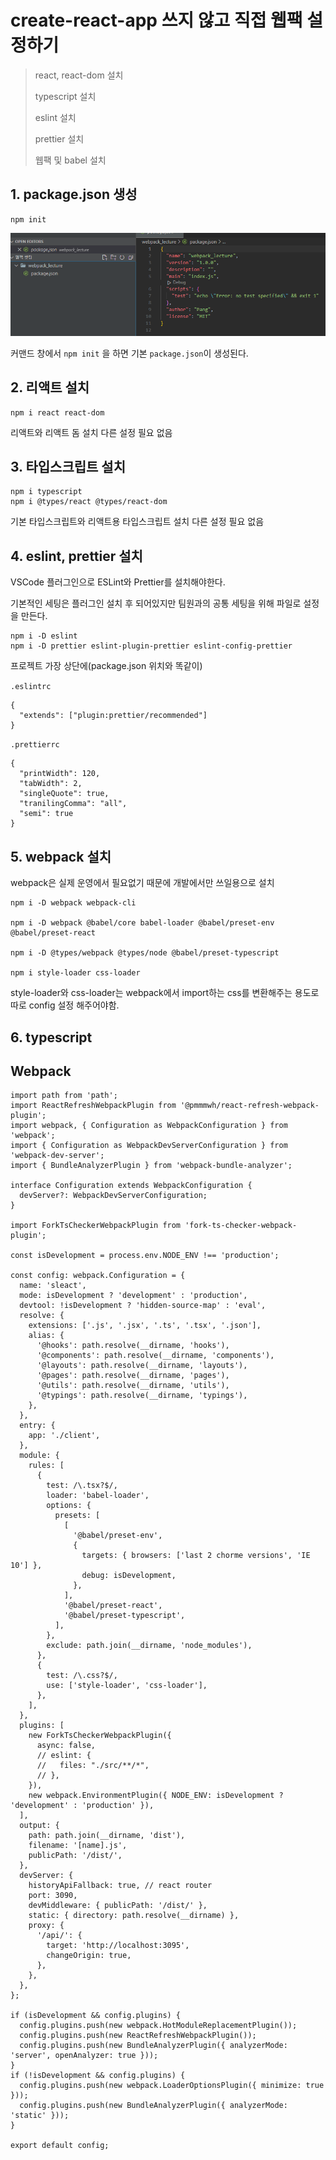 # create-react-app 쓰지 않고 직접 웹팩 설정하기

> react, react-dom 설치
>
> typescript 설치
>
> eslint 설치
>
> prettier 설치
>
> 웹팩 및 babel 설치

## 1. package.json 생성

```
npm init
```

![Alt text](./images/webpack_init.png)

커맨드 창에서 `npm init` 을 하면 기본 `package.json`이 생성된다.

## 2. 리액트 설치

```
npm i react react-dom
```

리액트와 리액트 돔 설치 다른 설정 필요 없음

## 3. 타입스크립트 설치

```
npm i typescript
npm i @types/react @types/react-dom
```

기본 타입스크립트와 리액트용 타입스크립트 설치 다른 설정 필요 없음

## 4. eslint, prettier 설치

VSCode 플러그인으로 ESLint와 Prettier를 설치해야한다.

기본적인 세팅은 플러그인 설치 후 되어있지만 팀원과의 공통 세팅을 위해 파일로 설정을 만든다.

```
npm i -D eslint
npm i -D prettier eslint-plugin-prettier eslint-config-prettier
```

프로젝트 가장 상단에(package.json 위치와 똑같이)

`.eslintrc`

```
{
  "extends": ["plugin:prettier/recommended"]
}
```

`.prettierrc`

```
{
  "printWidth": 120,
  "tabWidth": 2,
  "singleQuote": true,
  "tranilingComma": "all",
  "semi": true
}
```

## 5. webpack 설치

webpack은 실제 운영에서 필요없기 때문에 개발에서만 쓰일용으로 설치

```
npm i -D webpack webpack-cli

npm i -D webpack @babel/core babel-loader @babel/preset-env @babel/preset-react

npm i -D @types/webpack @types/node @babel/preset-typescript

npm i style-loader css-loader
```

style-loader와 css-loader는 webpack에서 import하는 css를 변환해주는 용도로 따로 config 설정 해주어야함.

## 6. typescript

## Webpack

```
import path from 'path';
import ReactRefreshWebpackPlugin from '@pmmmwh/react-refresh-webpack-plugin';
import webpack, { Configuration as WebpackConfiguration } from 'webpack';
import { Configuration as WebpackDevServerConfiguration } from 'webpack-dev-server';
import { BundleAnalyzerPlugin } from 'webpack-bundle-analyzer';

interface Configuration extends WebpackConfiguration {
  devServer?: WebpackDevServerConfiguration;
}

import ForkTsCheckerWebpackPlugin from 'fork-ts-checker-webpack-plugin';

const isDevelopment = process.env.NODE_ENV !== 'production';

const config: webpack.Configuration = {
  name: 'sleact',
  mode: isDevelopment ? 'development' : 'production',
  devtool: !isDevelopment ? 'hidden-source-map' : 'eval',
  resolve: {
    extensions: ['.js', '.jsx', '.ts', '.tsx', '.json'],
    alias: {
      '@hooks': path.resolve(__dirname, 'hooks'),
      '@components': path.resolve(__dirname, 'components'),
      '@layouts': path.resolve(__dirname, 'layouts'),
      '@pages': path.resolve(__dirname, 'pages'),
      '@utils': path.resolve(__dirname, 'utils'),
      '@typings': path.resolve(__dirname, 'typings'),
    },
  },
  entry: {
    app: './client',
  },
  module: {
    rules: [
      {
        test: /\.tsx?$/,
        loader: 'babel-loader',
        options: {
          presets: [
            [
              '@babel/preset-env',
              {
                targets: { browsers: ['last 2 chorme versions', 'IE 10'] },
                debug: isDevelopment,
              },
            ],
            '@babel/preset-react',
            '@babel/preset-typescript',
          ],
        },
        exclude: path.join(__dirname, 'node_modules'),
      },
      {
        test: /\.css?$/,
        use: ['style-loader', 'css-loader'],
      },
    ],
  },
  plugins: [
    new ForkTsCheckerWebpackPlugin({
      async: false,
      // eslint: {
      //   files: "./src/**/*",
      // },
    }),
    new webpack.EnvironmentPlugin({ NODE_ENV: isDevelopment ? 'development' : 'production' }),
  ],
  output: {
    path: path.join(__dirname, 'dist'),
    filename: '[name].js',
    publicPath: '/dist/',
  },
  devServer: {
    historyApiFallback: true, // react router
    port: 3090,
    devMiddleware: { publicPath: '/dist/' },
    static: { directory: path.resolve(__dirname) },
    proxy: {
      '/api/': {
        target: 'http://localhost:3095',
        changeOrigin: true,
      },
    },
  },
};

if (isDevelopment && config.plugins) {
  config.plugins.push(new webpack.HotModuleReplacementPlugin());
  config.plugins.push(new ReactRefreshWebpackPlugin());
  config.plugins.push(new BundleAnalyzerPlugin({ analyzerMode: 'server', openAnalyzer: true }));
}
if (!isDevelopment && config.plugins) {
  config.plugins.push(new webpack.LoaderOptionsPlugin({ minimize: true }));
  config.plugins.push(new BundleAnalyzerPlugin({ analyzerMode: 'static' }));
}

export default config;


```
